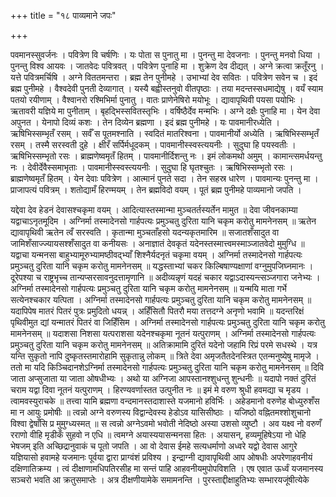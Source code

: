 +++
title = "१८ पाव्यमाने जपः"

+++

पवमानस्सुवर्जनः । पवित्रेण वि चर्षणिः । यः पोता स पुनातु मा । पुनन्तु मा देवजनाः । पुनन्तु मनवो धिया । पुनन्तु विश्व आयवः । जातवेदः पवित्रवत् । पवित्रेण पुनाहि मा । शुक्रेण देव दीद्यत् । अग्ने क्रत्वा क्रतूँरनु । यत्ते पवित्रमर्चिषि । अग्ने विततमन्तरा । ब्रह्म तेन पुनीमहे । उभाभ्यां देव सवितः । पवित्रेण सवेन च । इदं ब्रह्म पुनीमहे । वैश्वदेवी पुनती देव्यागात् । यस्यै बह्वीस्तनुवो वीतपृष्ठाः । तया मदन्तस्सधमाद्येषु । वयँ स्याम पतयो रयीणाम् । वैश्वानरो रश्मिभिर्मा पुनातु । वातः प्राणेनेषिरो मयोभूः । द्यावापृथिवी पयसा पयोभिः । ऋतावरी यज्ञिये मा पुनीताम् । बृहद्भिस्सवितस्तृभिः । वर्षिष्ठैर्देव मन्मभिः । अग्ने दक्षैः पुनाहि मा । येन देवा अपुनत । येनापो दिव्यं कशः । तेन दिव्येन ब्रह्मणा । इदं ब्रह्म पुनीमहे । यः पावमानीरध्येति । ऋषिभिस्सम्भृतँ रसम् । सर्वँ स पूतमश्नाति । स्वदितं मातरिश्वना । पावमानीर्यो अध्येति । ऋषिभिस्सम्भृतँ रसम् । तस्मै सरस्वती दुहे । क्षीरँ सर्पिर्मधूदकम् । पावमानीस्स्वस्त्ययनीः । सुदुघा हि पयस्वतीः । ऋषिभिस्सम्भृतो रसः । ब्राह्मणेष्वमृतँ हितम् । पावमानीर्दिशन्तु नः । इमं लोकमथो अमुम् । कामान्त्समर्धयन्तु नः । देवीर्देवैस्समाभृताः । पावमानीस्स्वस्त्ययनीः । सुदुघा हि घृतश्चुतः । ऋषिभिस्सम्भृतो रसः । ब्राह्मणेष्वमृतँ हितम् । येन देवाः पवित्रेण । आत्मानं पुनते सदा । तेन सहस्र धारेण । पावमान्यः पुनन्तु मा । प्राजापत्यं पवित्रम् । शतोद्यामँ हिरण्मयम् । तेन ब्रह्मविदो वयम् । पूतं ब्रह्म पुनीमहे पाव्यमानो जपति ।

यद्देवा देव हेडनं देवासश्चकृमा वयम् । आदित्यास्तस्मान्मा मुञ्चतर्तस्यर्तेन मामुत ॥ देवा जीवनकाम्या यद्वाचाऽनृतमूदिम । अग्निर्मा तस्मादेनसो गार्हपत्यः प्रमुञ्चतु दुरिता यानि चकृम करोतु मामनेनसम् ॥ ऋतेन द्यावापृथिवी ऋतेन त्वँ सरस्वति । कृतान्मा मुञ्चताँहसो यदन्यकृतमारिम ॥ सजातशँसादुत वा जामिशँसाज्ज्यायसश्शँसादुत वा कनीयसः । अनाज्ञातं देवकृतं यदेनस्तस्मात्त्वमस्माञ्जातवेदो मुमुग्धि ॥ यद्वाचा यन्मनसा बाहुभ्यामूरुभ्यामष्ठीवद्भ्याँ शिश्नैर्यदनृतं चकृमा वयम् । अग्निर्मा तस्मादेनसो गार्हपत्यः प्रमुञ्चतु दुरिता यानि चकृम करोतु मामनेनसम् ॥ यद्धस्ताभ्यां चकर किल्बिषाण्यक्षाणां वग्नुमुपजिघ्नमानः । दूरेपश्या च राष्ट्रभृच्च तान्यप्सरसावनुदत्तामृणानि ॥ अदीव्यन्नृणं यदहं चकार यद्वाऽदास्यन्त्सञ्जगारा जनेभ्यः । अग्निर्मा तस्मादेनसो गार्हपत्यः प्रमुञ्चतु दुरिता यानि चकृम करोतु मामनेनसम् ॥ यन्मयि माता गर्भे सत्येनश्चकार यत्पिता । अग्निर्मा तस्मादेनसो गार्हपत्यः प्रमुञ्चतु दुरिता यानि चकृम करोतु मामनेनसम् ॥ यदापिपेष मातरं पितरं पुत्रः प्रमुदितो धयन्न् । अहिँसितौ पितरौ मया तत्तदग्ने अनृणो भवामि ॥ यदन्तरिक्षं पृथिवीमुत द्यां यन्मातरं पितरं वा जिहिँसिम । अग्निर्मा तस्मादेनसो गार्हपत्यः प्रमुञ्चतु दुरिता यानि चकृम करोतु मामनेनसम् ॥ यदाशसा निशसा यत्पराशसा यदेनश्चकृमा नूतनं यत्पुराणम् । अग्निर्मा तस्मादेनसो गार्हपत्यः प्रमुञ्चतु दुरिता यानि चकृम करोतु मामनेनसम् ॥ अतिक्रामामि दुरितं यदेनो जहामि रिप्रं परमे सधस्थे । यत्र यन्ति सुकृतो नापि दुष्कृतस्तमारोहामि सुकृतान्नु लोकम् ॥ त्रिते देवा अमृजतैतदेनस्त्रित एतन्मनुष्येषु मामृजे । ततो मा यदि किञ्चिदानशेऽग्निर्मा तस्मादेनसो गार्हपत्यः प्रमुञ्चतु दुरिता यानि चकृम करोतु मामनेनसम् ॥ दिवि जाता अप्सुजाता या जाता ओषधीभ्यः । अथो या अग्निजा आपस्तानश्शुधन्तु शुन्धनीः ॥ यदापो नक्तं दुरितं चराम यद्वा दिवा नूतनं यत्पुराणम् । हिरण्यवर्णास्तत उत्पुनीत नः ॥ इमं मे वरुण श्रुधी हवमद्या च मृडय । त्वामवस्युराचके ॥ तत्त्वा यामि ब्रह्मणा वन्दमानस्तदाशास्ते यजमानो हविर्भिः । अहेडमानो वरुणेह बोध्युरुशँस मा न आयुः प्रमोषीः ॥ त्वन्नो अग्ने वरुणस्य विद्वान्देवस्य हेडोऽव यासिसीष्ठाः । यजिष्ठो वह्नितमश्शोशुचानो विश्वा द्वेषाँसि प्र मुमुग्ध्यस्मत् ॥ स त्वन्नो अग्नेऽवमो भवोती नेदिष्ठो अस्या उशसो व्युष्टौ । अव यक्ष्व नो वरुणँ रराणो वीहि मृडीकँ सुहवो न एधि ॥ त्वमग्ने अयास्ययासन्मनसा हितः । अयासन्, हव्यमूहिषेऽया नो धेहि भेषजम् इति अच्छिद्रानुवाकं च पूतो जपति । आ वो देवास ईमहे सत्यधर्माणो अध्वरे यद्वो देवास आगुरे यज्ञियासो हवामहे यजमानः पूर्वया द्वारा प्राग्वंशं प्रविश्य । इन्द्राग्नी द्यावापृथिवी आप ओषधीः अपरेणाहवनीयं दक्षिणातिक्रम्य । त्वं दीक्षाणामधिपतिरसीह मा सन्तं पाहि आहवनीयमुपोपविशति । एष एवात ऊर्ध्वं यजमानस्य सञ्चरो भवति आ क्रतुसमाप्तेः । अत्र दीक्षणीयामेके समामनन्ति । पुरस्ताद्दीक्षाहुतिभ्यः सम्भारयजूंषीत्येके

